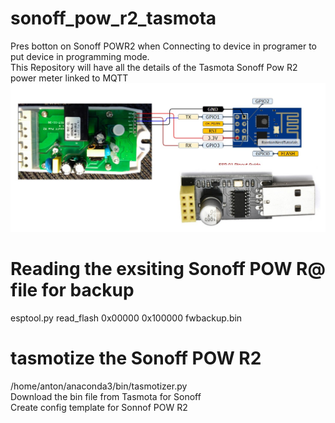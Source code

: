 # sonoff_pow_r2_tasmota
Pres botton on Sonoff POWR2 when Connecting to device in programer to put device in programming mode.<br>
This Repository will have all the details of the Tasmota Sonoff Pow R2 power meter linked to MQTT<br>
![Programming Cable](sonoff_pow_r2_tasmota_programming_cable_2.jpg?raw=true "Programming Cable")<br>
# Reading the exsiting Sonoff POW R@ file for backup
esptool.py read_flash 0x00000 0x100000 fwbackup.bin
# tasmotize the Sonoff POW R2
/home/anton/anaconda3/bin/tasmotizer.py<br>
Download the bin file from Tasmota for Sonoff<br>
Create config template for Sonnof POW R2<br>

